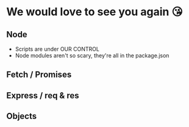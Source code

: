 # We would love to see you again 😘

## Node

- Scripts are under OUR CONTROL
- Node modules aren't so scary, they're all in the package.json

## Fetch / Promises

## Express / req & res

## Objects
